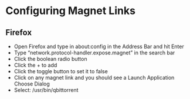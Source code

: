 # Configuring Magnet Links

## Firefox
* Open Firefox and type in about:config in the Address Bar and hit Enter
* Type “network.protocol-handler.expose.magnet” in the search bar
* Click the boolean radio button
* Click the + to add
* Click the toggle button to set it to false
* Click on any magnet link and you should see a Launch Application Choose Dialog
* Select: /usr/bin/qbittorrent
